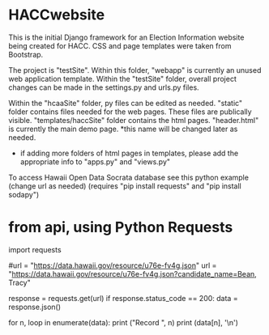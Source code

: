 # HACCwebsite

This is the initial Django framework for an Election Information website being created for HACC. CSS and page templates were taken from Bootstrap.

The project is "testSite".
Within this folder, "webapp" is currently an unused web application template.
Within the "testSite" folder, overall project changes can be made in the settings.py and urls.py files.

Within the "hcaaSite" folder, py files can be edited as needed.
"static" folder contains files needed for the web pages. These files are publically visible.
"templates/haccSite" folder contains the html pages. "header.html" is currently the main demo page. *this name will be changed later as needed.
* if adding more folders of html pages in templates, please add the appropriate info to "apps.py" and "views.py"

To access Hawaii Open Data Socrata database see this python example (change url as needed)
(requires "pip install requests" and "pip install sodapy")

# from api, using Python Requests
import requests

#url = "https://data.hawaii.gov/resource/u76e-fv4g.json"
url = "https://data.hawaii.gov/resource/u76e-fv4g.json?candidate_name=Bean, Tracy"

response = requests.get(url)
if response.status_code == 200:
    data = response.json()

for n, loop in enumerate(data):
    print ("Record ", n)
    print (data[n], '\n')

